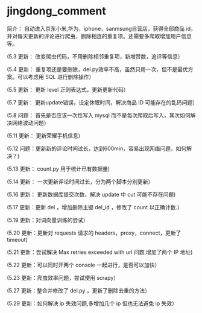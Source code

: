 # jingdong_comment

简介： 自动进入京东小米,华为，iphone，sanmsung自营店，获得全部商品 id，并对每天更新的评论进行爬虫，删除相连的重复项。还需要多爬取增加用户信息等。

(5.3 更新： 改变爬虫代码，不用删除相邻重复项，新增赞数，追评等信息）

(5.4 更新： 重复项还是要删除，del.py效率不高，虽然只用一次，但不是最优方案。可以考虑用 SQL 进行删除操作）

(5.5 更新： 更新 level 正则表达式，更新更新代码）

(5.7 更新： 更新update错误，设定休眠时间，解决商品 ID 可能存在的乱码问题）

(5.8 问题： 首先是否应该一次性写入 mysql 而不是每次爬取后写入，其次如何解决网络波动问题）

(5.11 更新： 更新荣耀手机信息）

(5.12 问题：更新新的评论时间过长，达到600min，容易出现网络问题，如何解决？)

(5.13 更新：  count.py 用于统计已有数据量)

(5.14 更新： 一次更新评论时间过长，分为两个脚本分别更新）

(5.16 更新： 更新数据库提交次数，解决 update 中 cut 可能不存在问题)

(5.17 更新：更新 del ，增加删除主键 del_id ，修改了 count 以正确计数.）

(5.19 更新：对词向量训练的尝试）

(5.20 更新：更新对 requests 请求的 headers，proxy，connect，更新了 timeout)

(5.21 更新：尝试解决 Max retries exceeded with url 问题,增加了两个 IP 地址)

(5.22 更新：可以同时开两个 console 一起进行，是否可以加快）

(5.23 更新：爬虫效率问题，尝试使用 scrapy）

(5.27 更新：整合并修改了 del.py ，更新了删除去重的方法）

(5.29 更新：如何解决 ip 失效问题,多增加几个 ip 但也无法避免 ip 失效）
